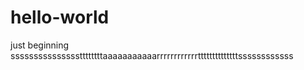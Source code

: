 # hello-world
just beginning
sssssssssssssssttttttttaaaaaaaaaaarrrrrrrrrrrrttttttttttttttssssssssssss
